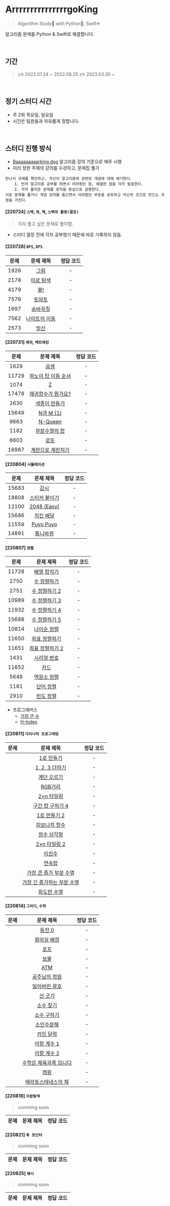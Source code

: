 # ArrrrrrrrrrrrrrrgoKing
> Algorithm Study📒 with Python🐍, Swift✈

알고리즘 문제를 Python & Swift로 해결합니다.

<br>

## 기간
> `1차` 2022.07.24 ~ 2022.08.25
> `2차` 2023.03.30 ~

<br>

## 정기 스터디 시간
* 주 2회 목요일, 일요일
* 시간은 팀원들과 자유롭게 정합니다.
    
<br>

## 스터디 진행 방식
* [Baaaaaaaaarking dog](https://github.com/encrypted-def/basic-algo-lecture) 알고리즘 강의 기준으로 매주 시행
* 미리 정한 주제의 강의를 수강하고, 문제집 풀기

```
만나서 과제를 확인하고, 자신이 알고리즘에 관련된 개념에 대해 얘기한다.
    1. 먼저 알고리즘 공부를 하면서 어려웠던 점, 해결한 점을 각자 발표한다.
    2. 각자 풀어온 문제를 로직을 중심으로 설명한다. 
서로 문제를 풀거나 개념 강의를 들으면서 어려웠던 부분을 공유하고 자신의 것으로 만드는 과정을 가진다.
```

#### [220724] `스택`, `큐`, `덱`, `스택의 활용(괄호)`
> 각자 풀고 싶은 문제로 풀이함. 
* 스터디 결정 전에 각자 공부했기 때문에 따로 기록하지 않음.

#### [220728] `BFS`, `DFS`
| 문제 | 문제 제목 | 정답 코드 | 
|:---:|:------:|:-------:|
| 1926 | [그림](https://www.acmicpc.net/problem/1926) | - |
| 2178 | [미로 탐색](https://www.acmicpc.net/problem/2178) | - |
| 4179 | [불!](https://www.acmicpc.net/problem/4179) | - |
| 7576 | [토마토](https://www.acmicpc.net/problem/7576) | - |
| 1697 | [숨바꼭질](https://www.acmicpc.net/problem/1697) | - |
| 7562 | [나이트의 이동](https://www.acmicpc.net/problem/7562) | - |
| 2573 | [빙산](https://www.acmicpc.net/problem/2573) | - |

#### [220731] `재귀`, `백트래킹`
| 문제 | 문제 제목 | 정답 코드 | 
|:---:|:------:|:-------:|
| 1629  | [곱셈](https://www.acmicpc.net/problem/1629) |- |
| 11729 | [하노이 탑 이동 순서](https://www.acmicpc.net/problem/11729) |- |
| 1074  | [Z](https://www.acmicpc.net/problem/1074) |- |
| 17478 | [재귀함수가 뭔가요?](https://www.acmicpc.net/problem/17478) |- |
| 2630  | [색종이 만들기](https://www.acmicpc.net/problem/2630) |- |
| 15649 | [N과 M (1)](https://www.acmicpc.net/problem/15649) |- |
| 9663  | [N-Queen](https://www.acmicpc.net/problem/9663) |- |
| 1182  | [부분수열의 합](https://www.acmicpc.net/problem/1182) |- |
| 6603  | [로또](https://www.acmicpc.net/problem/6603) |- |
| 16987 | [계란으로 계란치기](https://www.acmicpc.net/problem/16987) |- |

#### [220804] `시뮬레이션`
| 문제 | 문제 제목 | 정답 코드 | 
|:---:|:------:|:-------:|
| 15683 | [감시](https://www.acmicpc.net/problem/15683) | - |
| 18808 | [스티커 붙이기](https://www.acmicpc.net/problem/18808) | - |
| 12100 | [2048 (Easy)](https://www.acmicpc.net/problem/12100) | - |
| 15686 | [치킨 배달](https://www.acmicpc.net/problem/15686) | - |
| 11559 | [Puyo Puyo](https://www.acmicpc.net/problem/11559) | - |
| 14891 | [톱니바퀴](https://www.acmicpc.net/problem/14891) | - |

#### [220807] `정렬`
| 문제 | 문제 제목 | 정답 코드 | 
|:---:|:------:|:-------:|
| 11728 | [배열 합치기](https://www.acmicpc.net/problem/11728) | - |
| 2750  | [수 정렬하기](https://www.acmicpc.net/problem/2750) | - |
| 2751  | [수 정렬하기 2](https://www.acmicpc.net/problem/2751) | - |
| 10989 | [수 정렬하기 3](https://www.acmicpc.net/problem/10989) | - |
| 11932 | [수 정렬하기 4](https://www.acmicpc.net/problem/11931) | - |
| 15688 | [수 정렬하기 5](https://www.acmicpc.net/problem/15688) | - |
| 10814 | [나이순 정렬](https://www.acmicpc.net/problem/10814) | - |
| 11650 | [좌표 정렬하기](https://www.acmicpc.net/problem/11650) | - |
| 11651 | [좌표 정렬하기 2](https://www.acmicpc.net/problem/11651) | - |
| 1431  | [시리얼 번호](https://www.acmicpc.net/problem/1431) | - |
| 11652 | [카드](https://www.acmicpc.net/problem/11652) | - |
| 5648  | [역원소 정렬](https://www.acmicpc.net/problem/5648) | - |
| 1181  | [단어 정렬](https://www.acmicpc.net/problem/1181) | - |
| 2910  | [빈도 정렬](https://www.acmicpc.net/problem/2910) | - |

* 프로그래머스
    * [가장 큰 수](https://school.programmers.co.kr/learn/courses/30/lessons/42746)
    * [H-Index](https://school.programmers.co.kr/learn/courses/30/lessons/42747)

#### [220811] `다이나믹 프로그래밍`
| 문제 | 문제 제목 | 정답 코드 | 
|:---:|:------:|:-------:|
|| [1로 만들기](https://www.acmicpc.net/problem/1463) | - |
|| [1, 2, 3 더하기](https://www.acmicpc.net/problem/9095) | - |
|| [계단 오르기](https://www.acmicpc.net/problem/2579) | - |
|| [RGB거리](https://www.acmicpc.net/problem/1149) | - |
|| [2×n 타일링](https://www.acmicpc.net/problem/11726) | - |
|| [구간 합 구하기 4](https://www.acmicpc.net/problem/11659) | - |
|| [1로 만들기 2](https://www.acmicpc.net/problem/12852) | - |
|| [피보나치 함수](https://www.acmicpc.net/problem/1003) | - |
|| [정수 삼각형](https://www.acmicpc.net/problem/1932) | - |
|| [2×n 타일링 2](https://www.acmicpc.net/problem/11727) | - |
|| [이친수](https://www.acmicpc.net/problem/2193) | - |
|| [연속합](https://www.acmicpc.net/problem/1912) | - |
|| [가장 큰 증가 부분 수열](https://www.acmicpc.net/problem/11055) | - |
|| [가장 긴 증가하는 부분 수열](https://www.acmicpc.net/problem/11053) | - |
|| [파도반 수열](https://www.acmicpc.net/problem/9461) | - |

#### [220814] `그리디`, `수학`
| 문제 | 문제 제목 | 정답 코드 | 
|:---:|:------:|:-------:|
|| [동전 0](https://www.acmicpc.net/problem/11047) | - |
|| [회의실 배정](https://www.acmicpc.net/problem/1931) | - |
|| [로프](https://www.acmicpc.net/problem/2217) | - |
|| [보물](https://www.acmicpc.net/problem/1026) | - |
|| [ATM](https://www.acmicpc.net/problem/11399) | - |
|| [공주님의 정원](https://www.acmicpc.net/problem/2457) | - |
|| [잃어버린 괄호](https://www.acmicpc.net/problem/1541) | - |
|| [선 긋기](https://www.acmicpc.net/problem/2170) | - |
|| [소수 찾기](https://www.acmicpc.net/problem/1978) | - |
|| [소수 구하기](https://www.acmicpc.net/problem/1929) | - |
|| [소인수분해](https://www.acmicpc.net/problem/11653) | - |
|| [카잉 달력](https://www.acmicpc.net/problem/6064) | - |
|| [이항 계수 1](https://www.acmicpc.net/problem/11050) | - |
|| [이항 계수 2](https://www.acmicpc.net/problem/11051) | - |
|| [수학은 체육과목 입니다](https://www.acmicpc.net/problem/15894) | - |
|| [캠핑](https://www.acmicpc.net/problem/4796) | - |
|| [에라토스테네스의 체](https://www.acmicpc.net/problem/2960) | - |

#### [220818] `이분탐색`
> comming soon

| 문제 | 문제 제목 | 정답 코드 | 
|:---:|:------:|:-------:|

#### [220821] `투 포인터` 
> comming soon

| 문제 | 문제 제목 | 정답 코드 | 
|:---:|:------:|:-------:|

#### [220825] `해시` 
> comming soon

| 문제 | 문제 제목 | 정답 코드 | 
|:---:|:------:|:-------:|

